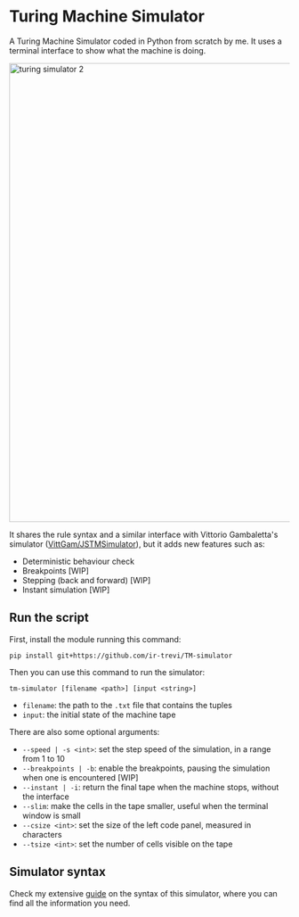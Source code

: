 # Turing Machine Simulator

A Turing Machine Simulator coded in Python from scratch by me. It uses a terminal interface to show what the machine is doing.

<img width="1538" height="823" alt="turing simulator 2" src="https://github.com/user-attachments/assets/6ee778df-ca1a-4100-8fbe-b5238f3cf35d" />

It shares the rule syntax and a similar interface with Vittorio Gambaletta's simulator ([VittGam/JSTMSimulator](https://github.com/VittGam/JSTMSimulator)), but it adds new features such as:
- Deterministic behaviour check
- Breakpoints [WIP]
- Stepping (back and forward) [WIP]
- Instant simulation [WIP]

## Run the script
First, install the module running this command:
```
pip install git+https://github.com/ir-trevi/TM-simulator
```
Then you can use this command to run the simulator:
```
tm-simulator [filename <path>] [input <string>]
```
- `filename`: the path to the `.txt` file that contains the tuples
- `input`: the initial state of the machine tape

There are also some optional arguments:
- `--speed | -s <int>`: set the step speed of the simulation, in a range from 1 to 10
- `--breakpoints | -b`: enable the breakpoints, pausing the simulation when one is encountered [WIP]
- `--instant | -i`: return the final tape when the machine stops, without the interface
- `--slim`: make the cells in the tape smaller, useful when the terminal window is small
- `--csize <int>`: set the size of the left code panel, measured in characters
- `--tsize <int>`: set the number of cells visible on the tape

## Simulator syntax
Check my extensive [guide](syntax.md) on the syntax of this simulator, where you can find all the information you need.
